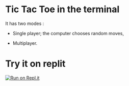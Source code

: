# Tic Tac Toe in the terminal

It has two modes :

- Single player; the computer chooses random moves,

- Multiplayer.

# Try it on replit

[![Run on Repl.it](https://repl.it/badge/github/Jee-El/tic-tac-toe-terminal)](https://repl.it/github/Jee-El/tic-tac-toe-terminal)
